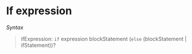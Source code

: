 # If expression

*Syntax*
> ifExpression: `if` expression blockStatement (`else` (blockStatement | ifStatement))?
